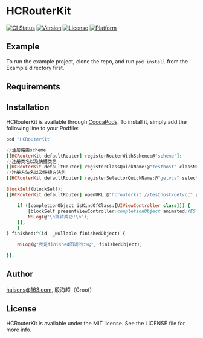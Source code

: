 # HCRouterKit

[![CI Status](http://img.shields.io/travis/haisens@163.com/HCRouterKit.svg?style=flat)](https://travis-ci.org/haisens@163.com/HCRouterKit)
[![Version](https://img.shields.io/cocoapods/v/HCRouterKit.svg?style=flat)](http://cocoapods.org/pods/HCRouterKit)
[![License](https://img.shields.io/cocoapods/l/HCRouterKit.svg?style=flat)](http://cocoapods.org/pods/HCRouterKit)
[![Platform](https://img.shields.io/cocoapods/p/HCRouterKit.svg?style=flat)](http://cocoapods.org/pods/HCRouterKit)

## Example

To run the example project, clone the repo, and run `pod install` from the Example directory first.

## Requirements

## Installation

HCRouterKit is available through [CocoaPods](http://cocoapods.org). To install
it, simply add the following line to your Podfile:

```ruby
pod 'HCRouterKit'
```
```ruby
//注册路由scheme
[[HCRouterKit defaultRouter] registerRouterWithScheme:@"scheme"];
//注册类名以及快捷类名
[[HCRouterKit defaultRouter] registerClassQuickName:@"testhost" className:@"class"];
//注册方法名以及快捷方法名
[[HCRouterKit defaultRouter] registerSelectorQuickName:@"getvca" selectorName:@"selector"];

BlockSelf(blockSelf);
[[HCRouterKit defaultRouter] openURL:@"hcrouterkit://testhost/getvcc" parameters:@{@"string":@"yinhaichao"} completion:^(id  _Nullable completionObject) {

    if ([completionObject isKindOfClass:[UIViewController class]]) {
        [blockSelf presentViewController:completionObject animated:YES completion:^{
        NSLog(@"\n跳转成功!\n");
    }];
    }
} finished:^(id  _Nullable finishedObject) {

    NSLog(@"我是finished回调的:%@", finishedObject);

}];
```

## Author

haisens@163.com, 殷海超（Groot）

## License

HCRouterKit is available under the MIT license. See the LICENSE file for more info.
